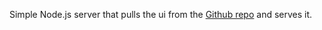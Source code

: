  Simple Node.js server that pulls the ui from the [Github repo](https://github.com/robherley/robherley-ui) and serves it.
